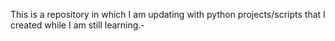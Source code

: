 This is a repository in which I am updating with python projects/scripts that I created while I am still learning.-
